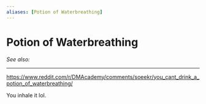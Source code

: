 ```yaml
---
aliases: [Potion of Waterbreathing]
---
```

# Potion of Waterbreathing
*See also:* 
___
https://www.reddit.com/r/DMAcademy/comments/soeekr/you_cant_drink_a_potion_of_waterbreathing/

You inhale it lol.